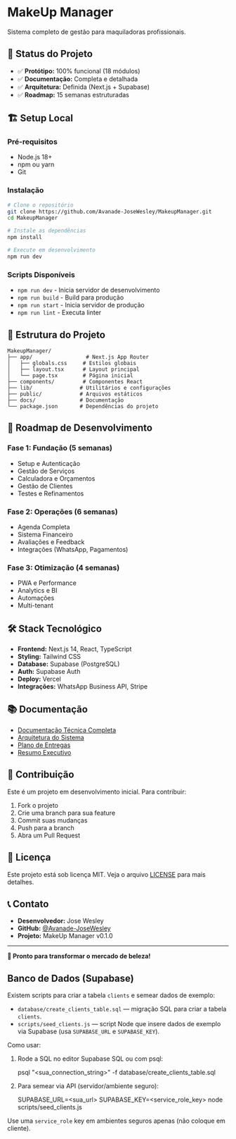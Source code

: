 # MakeUp Manager

Sistema completo de gestão para maquiladoras profissionais.

## 🚀 Status do Projeto

- ✅ **Protótipo:** 100% funcional (18 módulos)
- ✅ **Documentação:** Completa e detalhada  
- ✅ **Arquitetura:** Definida (Next.js + Supabase)
- ✅ **Roadmap:** 15 semanas estruturadas

## 🏗️ Setup Local

### Pré-requisitos
- Node.js 18+
- npm ou yarn
- Git

### Instalação
```bash
# Clone o repositório
git clone https://github.com/Avanade-JoseWesley/MakeupManager.git
cd MakeupManager

# Instale as dependências
npm install

# Execute em desenvolvimento
npm run dev
```

### Scripts Disponíveis
- `npm run dev` - Inicia servidor de desenvolvimento
- `npm run build` - Build para produção
- `npm run start` - Inicia servidor de produção
- `npm run lint` - Executa linter

## 📁 Estrutura do Projeto

```
MakeupManager/
├── app/                 # Next.js App Router
│   ├── globals.css     # Estilos globais
│   ├── layout.tsx      # Layout principal
│   └── page.tsx        # Página inicial
├── components/         # Componentes React
├── lib/               # Utilitários e configurações
├── public/            # Arquivos estáticos
├── docs/              # Documentação
└── package.json       # Dependências do projeto
```

## 🎯 Roadmap de Desenvolvimento

### Fase 1: Fundação (5 semanas)
- Setup e Autenticação
- Gestão de Serviços
- Calculadora e Orçamentos
- Gestão de Clientes
- Testes e Refinamentos

### Fase 2: Operações (6 semanas)
- Agenda Completa
- Sistema Financeiro
- Avaliações e Feedback
- Integrações (WhatsApp, Pagamentos)

### Fase 3: Otimização (4 semanas)
- PWA e Performance
- Analytics e BI
- Automações
- Multi-tenant

## 🛠️ Stack Tecnológico

- **Frontend:** Next.js 14, React, TypeScript
- **Styling:** Tailwind CSS
- **Database:** Supabase (PostgreSQL)
- **Auth:** Supabase Auth
- **Deploy:** Vercel
- **Integrações:** WhatsApp Business API, Stripe

## 📚 Documentação

- [Documentação Técnica Completa](docs/DOCUMENTACAO_TECNICA_COMPLETA.md)
- [Arquitetura do Sistema](docs/ARQUITETURA_SISTEMA.md)
- [Plano de Entregas](docs/PLANO_ENTREGAS_ROADMAP.md)
- [Resumo Executivo](docs/RESUMO_EXECUTIVO_FINAL.md)

## 🤝 Contribuição

Este é um projeto em desenvolvimento inicial. Para contribuir:

1. Fork o projeto
2. Crie uma branch para sua feature
3. Commit suas mudanças
4. Push para a branch
5. Abra um Pull Request

## 📝 Licença

Este projeto está sob licença MIT. Veja o arquivo [LICENSE](LICENSE) para mais detalhes.

## 📞 Contato

- **Desenvolvedor:** Jose Wesley
- **GitHub:** [@Avanade-JoseWesley](https://github.com/Avanade-JoseWesley)
- **Projeto:** MakeUp Manager v0.1.0

---

**🚀 Pronto para transformar o mercado de beleza!**

## Banco de Dados (Supabase)

Existem scripts para criar a tabela `clients` e semear dados de exemplo:

- `database/create_clients_table.sql` — migração SQL para criar a tabela `clients`.
- `scripts/seed_clients.js` — script Node que insere dados de exemplo via Supabase (usa `SUPABASE_URL` e `SUPABASE_KEY`).

Como usar:

1. Rode a SQL no editor Supabase SQL ou com psql:

	psql "<sua_connection_string>" -f database/create_clients_table.sql

2. Para semear via API (servidor/ambiente seguro):

	SUPABASE_URL=<sua_url> SUPABASE_KEY=<service_role_key> node scripts/seed_clients.js

Use uma `service_role` key em ambientes seguros apenas (não coloque em cliente).